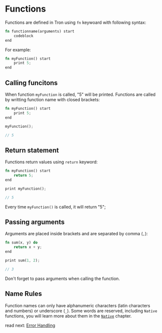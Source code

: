 # Functions

Functions are defined in Tron using `fn` keywoard with following syntax:

```rs
fn functionname(arguments) start
    codeblock
end
```

For example:

```rs
fn myFunction() start
    print 5;
end
```

## Calling funcitons

When function `myFunction` is called, "5" will be printed. Functions are called by writting function name with closed brackets:

```rs
fn myFunction() start
    print 5;
end

myFunction();

// 5
```

## Return statement

Functions return values using `return` keyword:

```rs
fn myFunction() start
    return 5;
end

print myFunction();

// 5
```
Every time `myFunction()` is called, it will return "5";


## Passing arguments

Arguments are placed inside brackets and are separated by comma (`,`):

```rs
fn sum(x, y) do
    return x + y;
end

print sum(1, 2);

// 3
```

Don't forget to pass arguments when calling the function.

## Name Rules

Function names can only have alphanumeric characters (latin characters and numbers) or underscore (`_`). Some words are reserved, including `Native` functions, you will learn more about them in the [`Native`](./Natives.md) chapter.

read next: [Error Handling](./Error-handling.md)






